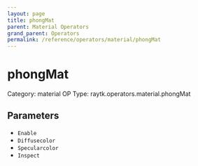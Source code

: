 ```yaml
---
layout: page
title: phongMat
parent: Material Operators
grand_parent: Operators
permalink: /reference/operators/material/phongMat
---
```


# phongMat

Category: material
OP Type: raytk.operators.material.phongMat



## Parameters

* `Enable`
* `Diffusecolor`
* `Specularcolor`
* `Inspect`